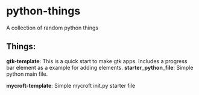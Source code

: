 # python-things
A collection of random python things

Things:
-----------
**gtk-template**: This is a quick start to make gtk apps. Includes a progress bar element as a example for adding elements.
**starter_python_file**: Simple python main file.

**mycroft-template**: Simple mycroft init.py starter file
